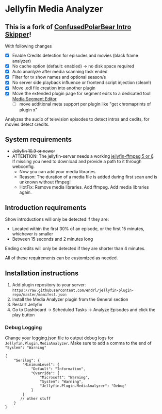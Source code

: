 # Jellyfin Media Analyzer

## This is a fork of [ConfusedPolarBear Intro Skipper](https://github.com/ConfusedPolarBear/intro-skipper)!

With following changes

- [x] Enable Credits detection for episodes and movies (black frame analyzer)
- [x] No cache option (default: enabled) -> no disk space required
- [x] Auto ananlyze after media scanning task ended
- [x] Filter for tv show names and optional season/s
- [x] No server side playback influence or frontend script injection (clean!)
- [x] Move .edl file creation into another [plugin](<https://github.com/endrl/jellyfin-plugin-edl>)
- [x] Move the extended plugin page for segment edits to a dedicated tool [Media Segment Editor](https://github.com/endrl/segment-editor)
  - [ ] move additional meta support per plugin like "get chromaprints of plugin x"

Analyzes the audio of television episodes to detect intros and cedits, for movies detect credits.

## System requirements

- ~~Jellyfin  10.9 or newer~~
- ATTENTION: The jellyfin-server needs a working [jellyfin-ffmpeg 5 or 6](https://github.com/jellyfin/jellyfin-ffmpeg/releases). If missing you need to download and provide a path to it through webconfig.
  - Now you can add your media libraries.
  - Reason: The duration of a media file is added during first scan and is unknown without ffmpeg!
  - HotFix: Remove media libraries. Add ffmpeg. Add media libraries again.

## Introduction requirements

Show introductions will only be detected if they are:

- Located within the first 30% of an episode, or the first 15 minutes, whichever is smaller
- Between 15 seconds and 2 minutes long

Ending credits will only be detected if they are shorter than 4 minutes.

All of these requirements can be customized as needed.

## Installation instructions

1. Add plugin repository to your server: `https://raw.githubusercontent.com/endrl/jellyfin-plugin-repo/master/manifest.json`
2. Install the Media Analyzer plugin from the General section
3. Restart Jellyfin
4. Go to Dashboard -> Scheduled Tasks -> Analyze Episodes and click the play button

### Debug Logging

Change your logging.json file to output debug logs for `Jellyfin.Plugin.MediaAnalyzer`. Make sure to add a comma to the end of `"System": "Warning"`

```jsonc
{
    "Serilog": {
        "MinimumLevel": {
            "Default": "Information",
            "Override": {
                "Microsoft": "Warning",
                "System": "Warning",
                "Jellyfin.Plugin.MediaAnalyzer": "Debug"
            }
        }
       // other stuff
    }
}
```
